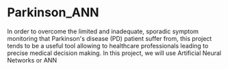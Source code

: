 # Parkinson_ANN
In order to overcome the limited and inadequate, sporadic symptom monitoring that Parkinson's disease (PD) patient suffer from, this project tends to be a useful tool allowing to healthcare professionals leading to precise medical decision making. In this project, we will use Artificial Neural Networks or ANN
